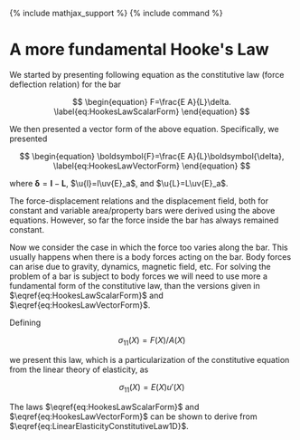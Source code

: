 {% include mathjax_support %}
{% include command %}

# A more fundamental Hooke's Law

We started by presenting following equation as the constitutive law (force deflection relation) for the bar

$$
\begin{equation}
F=\frac{E A}{L}\delta.
\label{eq:HookesLawScalarForm}
\end{equation}
$$

We then presented a vector form of the above equation. Specifically, we presented

$$
\begin{equation}
\boldsymbol{F}=\frac{E A}{L}\boldsymbol{\delta},
\label{eq:HookesLawVectorForm}
\end{equation}
$$

where $\boldsymbol{\delta}=\boldsymbol{l}-\boldsymbol{L}$, $\u{l}=l\uv{E}_a$, and $\u{L}=L\uv{E}_a$.

The force-displacement relations and the displacement field, both for constant and variable area/property bars were derived using the above equations. However, so far the force inside the bar has always remained constant. 
 
Now we consider the case in which the force too varies along the bar. This usually happens when there is a body forces acting on the bar. Body forces can arise due to gravity, dynamics, magnetic field, etc. For solving the problem of  a bar is subject to  body forces we will need to use more a fundamental form of the constitutive law, than the versions given in $\eqref{eq:HookesLawScalarForm}$ and $\eqref{eq:HookesLawVectorForm}$. 

Defining

$$
\begin{equation}
\sigma_{11}(X)=F(X)/A(X)
\label{eq:Stress1DDef}
\end{equation}
$$

we present this law, which is a particularization of the constitutive equation from the linear theory of elasticity, as 

$$
\begin{equation}
\sigma_{11}(X)=E(X) u'(X)
\label{eq:LinearElasticityConstitutiveLaw1D}
\end{equation}
$$

The laws $\eqref{eq:HookesLawScalarForm}$ and $\eqref{eq:HookesLawVectorForm}$ can be shown to derive from $\eqref{eq:LinearElasticityConstitutiveLaw1D}$.



